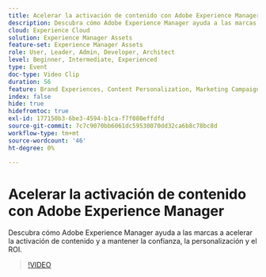 ```yaml
---
title: Acelerar la activación de contenido con Adobe Experience Manager
description: Descubra cómo Adobe Experience Manager ayuda a las marcas a acelerar la activación de contenido y a mantener la confianza, la personalización y el ROI.
cloud: Experience Cloud
solution: Experience Manager Assets
feature-set: Experience Manager Assets
role: User, Leader, Admin, Developer, Architect
level: Beginner, Intermediate, Experienced
type: Event
doc-type: Video Clip
duration: 56
feature: Brand Experiences, Content Personalization, Marketing Campaigns, Multichannel Delivery
index: false
hide: true
hidefromtoc: true
exl-id: 177150b3-6be3-4594-b1ca-f7f080effdfd
source-git-commit: 7c7c9070bb6061dc59530070dd32ca6b8c78bc8d
workflow-type: tm+mt
source-wordcount: '46'
ht-degree: 0%

---
```


# Acelerar la activación de contenido con Adobe Experience Manager

Descubra cómo Adobe Experience Manager ayuda a las marcas a acelerar la activación de contenido y a mantener la confianza, la personalización y el ROI.

>[!VIDEO](https://video.tv.adobe.com/v/3459239/?learn=on&enablevpops)
